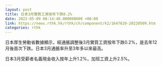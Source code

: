 ```yaml
---
layout: post
title: 日本3月實質工資按年下跌0.2%
date: 2022-05-09 08:14:40.000000000 +08:00
link: https://news.rthk.hk/rthk/ch/component/k2/1647629-20220509.htm
categories: rthk
---
```


日本厚生勞動省數據顯示，經通脹調整後3月實質工資按年下跌0.2%，是去年12月後首次下跌。日本3月通脹率升至3年多以來最高。

日本3月受薪者名義現金收入按年上升1.2%，加班工資上升2.5%。
